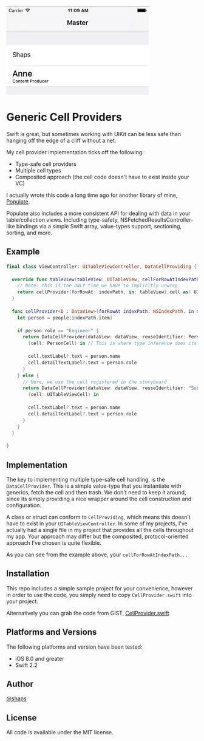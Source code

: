<img src="Cells.png" width=375 />

# Generic Cell Providers

Swift is great, but sometimes working with UIKit can be less safe than hanging off the edge of a cliff without a net.

My cell provider implementation ticks off the following:

* Type-safe cell providers
* Multiple cell types 
* Composited approach (the cell code doesn't have to exist inside your VC)

I actually wrote this code a long time ago for another library of mine, [Populate](http://github.com/shaps80/Populate). 

Populate also includes a more consistent API for dealing with data in your table/collection views. Including type-safety, NSFetchedResultsController-like bindings via a simple Swift array, value-types support, sectioning, sorting, and more.

## Example

```swift
final class ViewController: UITableViewController, DataCellProviding {
  
  override func tableView(tableView: UITableView, cellForRowAtIndexPath indexPath: NSIndexPath) -> UITableViewCell {
    // Note: this is the ONLY time we have to implicitly unwrap
    return cellProvider(forRowAt: indexPath, in: tableView).cell as! UITableViewCell
  }
  
  func cellProvider<D : DataView>(forRowAt indexPath: NSIndexPath, in dataView: D) -> DataCellProvider {
    let person = people[indexPath.item]
    
    if person.role == "Engineer" {
      return DataCellProvider(dataView: dataView, reuseIdentifier: PersonCell.reuseIdentifier, indexPath: indexPath, registerCell: true) {
        (cell: PersonCell) in // This is where type inference does its job
        
        cell.textLabel?.text = person.name
        cell.detailTextLabel?.text = person.role
      }
    } else {
      // Here, we use the cell registered in the storyboard
      return DataCellProvider(dataView: dataView, reuseIdentifier: "SubtitleCell", indexPath: indexPath, registerCell: false) {
        (cell: UITableViewCell) in
        
        cell.textLabel?.text = person.name
        cell.detailTextLabel?.text = person.role
      }
    }
  }
  
}
```

## Implementation

The key to implementing multiple type-safe cell handling, is the `DataCellProvider`. This is a simple value-type that you instantiate with generics, fetch the cell and then trash. We don't need to keep it around, since its simply providing a nice wrapper around the cell construction and configuration.

A class or struct can conform to `CellProviding`, which means this doesn't have to exist in your `UITableViewController`. In some of my projects, I've actually had a single file in my project that provides all the cells throughout my app. Your approach may differ but the composited, protocol-oriented approach I've chosen is quite flexible.

As you can see from the example above, your `cellForRowAtIndexPath...`

## Installation

This repo includes a simple sample project for your convenience, however in order to use the code, you simply need to copy `CellProvider.swift` into your project. 

Alternatively you can grab the code from GIST, [CellProvider.swift](https://gist.github.com/shaps80/eaa12e5fcddab90a4c6b2fbf321c96e6)

## Platforms and Versions

The following platforms and version have been tested:

* iOS 8.0 and greater
* Swift 2.2

## Author

[@shaps](http://twitter.com/shaps)

## License

All code is available under the MIT license. 
